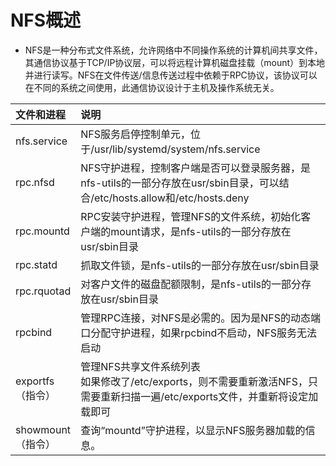 # NFS概述

- NFS是一种分布式文件系统，允许网络中不同操作系统的计算机间共享文件，其通信协议基于TCP/IP协议层，可以将远程计算机磁盘挂载（mount）到本地并进行读写。NFS在文件传送/信息传送过程中依赖于RPC协议，该协议可以在不同的系统之间使用，此通信协议设计于主机及操作系统无关。

| 文件和进程              | 说明                                                         |
| :---------------------- | :----------------------------------------------------------- |
| nfs.service             | NFS服务启停控制单元，位于/usr/lib/systemd/system/nfs.service |
| rpc.nfsd                | NFS守护进程，控制客户端是否可以登录服务器，是nfs-utils的一部分存放在usr/sbin目录，可以结合/etc/hosts.allow和/etc/hosts.deny |
| rpc.mountd              | RPC安装守护进程，管理NFS的文件系统，初始化客户端的mount请求，是nfs-utils的一部分存放在usr/sbin目录 |
| rpc.statd               | 抓取文件锁，是nfs-utils的一部分存放在usr/sbin目录            |
| rpc.rquotad             | 对客户文件的磁盘配额限制，是nfs-utils的一部分存放在usr/sbin目录 |
| rpcbind                 | 管理RPC连接，对NFS是必需的。因为是NFS的动态端口分配守护进程，如果rpcbind不启动，NFS服务无法启动 |
| exportfs<br />（指令）  | 管理NFS共享文件系统列表 <br />如果修改了/etc/exports，则不需要重新激活NFS，只需要重新扫描一遍/etc/exports文件，并重新将设定加载即可 |
| showmount<br />（指令） | 查询“mountd”守护进程，以显示NFS服务器加载的信息。            |


